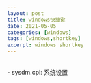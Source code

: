```yaml
---
layout: post
title: windows快捷键
date: 2021-05-05
categories: [windows]
tags: [windows,shortkey]
excerpt: windows shortkey
---
```

<br/>
- sysdm.cpl: 系统设置

<br/>
